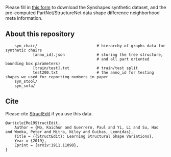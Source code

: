Please fill in [this form](https://docs.google.com/forms/d/e/1FAIpQLSc9g2XEGMY-etdlCcy4p6ZQ4nNStaERV-ivehGYzn-FLhvBpg/viewform?usp=sf_link) to download the Synshapes synthetic dataset, and the pre-computed PartNet/StructureNet data shape difference neighborhood meta information.

## About this repository

```
    syn_chair/                          # hierarchy of graphs data for synthetic chairs
            [anno_id].json              # storing the tree structure, 
                                        # and all part oriented bounding box parameters)
            [train/test].txt            # train/test split
            test200.txt                 # the anno_id for testing shapes we used for reporting numbers in paper
    syn_stool/
    syn_sofa/
``` 

## Cite

Please cite [StructEdit](https://cs.stanford.edu/~kaichun/structedit/) if you use this data.

    @article{Mo19StructEdit,
        Author = {Mo, Kaichun and Guerrero, Paul and Yi, Li and Su, Hao and Wonka, Peter and Mitra, Niloy and Guibas, Leonidas},
        Title = {{StructEdit}: Learning Structural Shape Variations},
        Year = {2019},
        Eprint = {arXiv:1911.11098},
    }

